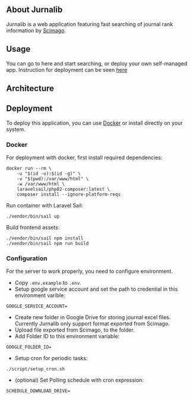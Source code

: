 ## About Jurnalib

Jurnalib is a web application featuring fast searching of journal rank information by [Scimago](https://www.scimagojr.com/).

## Usage

You can go to here and start searching, or deploy your own self-managed app.
Instruction for deployment can be seen [here](#deployment)

## Architecture


## Deployment

To deploy this application, you can use [Docker](https://www.docker.com/) or install directly on your system. 

### Docker

For deployment with docker, first install required dependencies:
```
docker run --rm \
    -u "$(id -u):$(id -g)" \
    -v "$(pwd):/var/www/html" \
    -w /var/www/html \
    laravelsail/php82-composer:latest \
    composer install --ignore-platform-reqs
```

Run container with Laravel Sail:
```
./vendor/bin/sail up
```

Build frontend assets:
```
./vendor/bin/sail npm install
./vendor/bin/sail npm run build
```

### Configuration

For the server to work properly, you need to configure environment. 
- Copy `.env.example` to `.env`.
- Setup google service account and set the path to credential in this environment varible:
```
GOOGLE_SERVICE_ACCOUNT=
```
- Create new folder in Google Drive for storing journal excel files. Currently Jurnalib only support format exported from Scimago.
- Upload file exported from Scimago, to the folder.
- Add Folder ID to this environment variable:
```
GOOGLE_FOLDER_ID=
```
- Setup cron for periodic tasks:
```
./script/setup_cron.sh
``` 
- (optional) Set Polling schedule with cron expression:
```
SCHEDULE_DOWNLOAD_DRIVE=
```